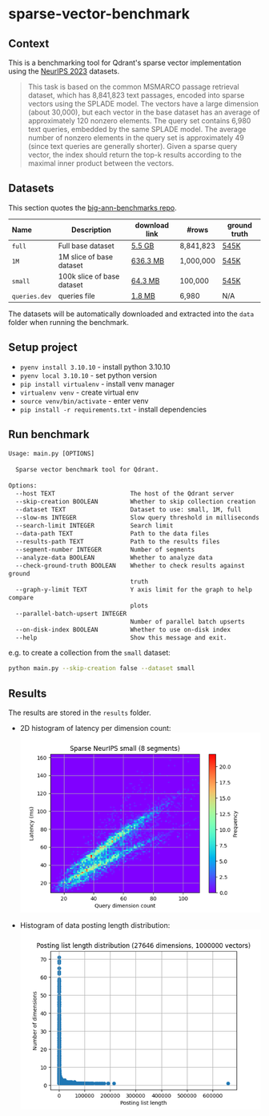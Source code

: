 # sparse-vector-benchmark

## Context

This is a benchmarking tool for Qdrant's sparse vector implementation using the [NeurIPS 2023](https://big-ann-benchmarks.com/neurips23.html) datasets.

> This task is based on the common MSMARCO passage retrieval dataset, which has 8,841,823 text passages, encoded into sparse vectors using the SPLADE model. The vectors have a large dimension (about 30,000), but each vector in the base dataset has an average of approximately 120 nonzero elements. The query set contains 6,980 text queries, embedded by the same SPLADE model. The average number of nonzero elements in the query set is approximately 49 (since text queries are generally shorter). Given a sparse query vector, the index should return the top-k results according to the maximal inner product between the vectors.


## Datasets

This section quotes the [big-ann-benchmarks repo](https://github.com/harsha-simhadri/big-ann-benchmarks/blob/main/dataset_preparation/sparse_dataset.md).

| Name          | Description                | download link                                                                                | #rows     | ground truth                                                                              | 
|:--------------|----------------------------|----------------------------------------------------------------------------------------------|-----------|-------------------------------------------------------------------------------------------|
| `full`        | Full base dataset          | [5.5 GB](https://storage.googleapis.com/ann-challenge-sparse-vectors/csr/base_full.csr.gz)   | 8,841,823 | [545K](https://storage.googleapis.com/ann-challenge-sparse-vectors/csr/base_full.dev.gt)  |
| `1M`          | 1M slice of base dataset   | [636.3 MB](https://storage.googleapis.com/ann-challenge-sparse-vectors/csr/base_1M.csr.gz)   | 1,000,000 | [545K](https://storage.googleapis.com/ann-challenge-sparse-vectors/csr/base_1M.dev.gt)    |
| `small`       | 100k slice of base dataset | [64.3 MB](https://storage.googleapis.com/ann-challenge-sparse-vectors/csr/base_small.csr.gz) | 100,000   | [545K](https://storage.googleapis.com/ann-challenge-sparse-vectors/csr/base_small.dev.gt) |
| `queries.dev` | queries file               | [1.8 MB](https://storage.googleapis.com/ann-challenge-sparse-vectors/csr/queries.dev.csr.gz) | 6,980     | N/A                                                                                       |


The datasets will be automatically downloaded and extracted into the `data` folder when running the benchmark.

## Setup project

* `pyenv install 3.10.10` - install python 3.10.10
* `pyenv local 3.10.10` - set python version
* `pip install virtualenv` - install venv manager
* `virtualenv venv` - create virtual env
* `source venv/bin/activate` - enter venv
* `pip install -r requirements.txt` - install dependencies

## Run benchmark

```
Usage: main.py [OPTIONS]

  Sparse vector benchmark tool for Qdrant.

Options:
  --host TEXT                     The host of the Qdrant server
  --skip-creation BOOLEAN         Whether to skip collection creation
  --dataset TEXT                  Dataset to use: small, 1M, full
  --slow-ms INTEGER               Slow query threshold in milliseconds
  --search-limit INTEGER          Search limit
  --data-path TEXT                Path to the data files
  --results-path TEXT             Path to the results files
  --segment-number INTEGER        Number of segments
  --analyze-data BOOLEAN          Whether to analyze data
  --check-ground-truth BOOLEAN    Whether to check results against ground
                                  truth
  --graph-y-limit TEXT            Y axis limit for the graph to help compare
                                  plots
  --parallel-batch-upsert INTEGER
                                  Number of parallel batch upserts
  --on-disk-index BOOLEAN         Whether to use on-disk index
  --help                          Show this message and exit.
```

e.g. to create a collection from the `small` dataset:

```bash
python main.py --skip-creation false --dataset small
```
    
## Results

The results are stored in the `results` folder.

- 2D histogram of latency per dimension count: ![results](./neurIPS_bench_example.png)

- Histogram of data posting length distribution: ![results](./neurIPS_posting_len_example.png)